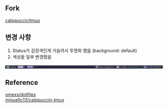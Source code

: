 ## Fork
[catppuccin/tmux](https://github.com/catppuccin/tmux)

## 변경 사항
1. Status가 검정색인게 거슬려서 투명화 했음 (background: default)
2. 색상을 일부 변경했음

![](./images/preview.png) 

## Reference
[omexx/dotfiles](https://github.com/omerxx/dotfiles)\
[migueltc13/catppuccin-tmux](https://github.com/migueltc13/catppuccin-tmux)
